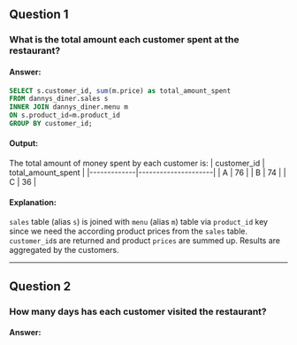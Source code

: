 ## Question 1
### What is the total amount each customer spent at the restaurant?
#### Answer:
```sql
SELECT s.customer_id, sum(m.price) as total_amount_spent
FROM dannys_diner.sales s
INNER JOIN dannys_diner.menu m
ON s.product_id=m.product_id
GROUP BY customer_id;
```
#### Output:
The total amount of money spent by each customer is:
| customer_id | total_amount_spent |
|-------------|---------------------|
| A           | 76                  |
| B           | 74                  |
| C           | 36                  |

#### Explanation:
`sales` table (alias `s`) is joined with `menu` (alias `m`) table via `product_id` key since we need the according product prices from the `sales` table. `customer_id`s are returned and product `prices` are summed up. Results are aggregated by the customers.

***

## Question 2
### How many days has each customer visited the restaurant?
#### Answer:
